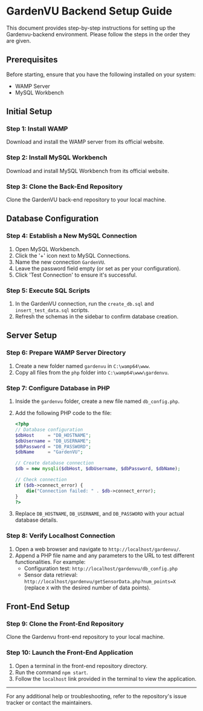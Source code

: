 # GardenVU Backend Setup Guide

This document provides step-by-step instructions for setting up the Gardenvu-backend environment. Please follow the steps in the order they are given.

## Prerequisites

Before starting, ensure that you have the following installed on your system:

- WAMP Server
- MySQL Workbench

## Initial Setup

### Step 1: Install WAMP

Download and install the WAMP server from its official website.

### Step 2: Install MySQL Workbench

Download and install MySQL Workbench from its official website.

### Step 3: Clone the Back-End Repository

Clone the GardenVU back-end repository to your local machine.

## Database Configuration

### Step 4: Establish a New MySQL Connection

1. Open MySQL Workbench.
2. Click the '+' icon next to MySQL Connections.
3. Name the new connection `GardenVU`.
4. Leave the password field empty (or set as per your configuration).
5. Click 'Test Connection' to ensure it's successful.

### Step 5: Execute SQL Scripts

1. In the GardenVU connection, run the `create_db.sql` and `insert_test_data.sql` scripts.
2. Refresh the schemas in the sidebar to confirm database creation.

## Server Setup

### Step 6: Prepare WAMP Server Directory

1. Create a new folder named `gardenvu` in `C:\wamp64\www`.
2. Copy all files from the `php` folder into `C:\wamp64\www\gardenvu`.

### Step 7: Configure Database in PHP

1. Inside the `gardenvu` folder, create a new file named `db_config.php`.
2. Add the following PHP code to the file:

    ```php
    <?php
    // Database configuration
    $dbHost     = "DB_HOSTNAME";
    $dbUsername = "DB_USERNAME";
    $dbPassword = "DB_PASSWORD";
    $dbName     = "GardenVU";

    // Create database connection
    $db = new mysqli($dbHost, $dbUsername, $dbPassword, $dbName);

    // Check connection
    if ($db->connect_error) {
        die("Connection failed: " . $db->connect_error);
    }
    ?>
    ```

3. Replace `DB_HOSTNAME`, `DB_USERNAME`, and `DB_PASSWORD` with your actual database details.

### Step 8: Verify Localhost Connection

1. Open a web browser and navigate to `http://localhost/gardenvu/`.
2. Append a PHP file name and any parameters to the URL to test different functionalities. For example:
   - Configuration test: `http://localhost/gardenvu/db_config.php`
   - Sensor data retrieval: `http://localhost/gardenvu/getSensorData.php?num_points=X` (replace `X` with the desired number of data points).

## Front-End Setup

### Step 9: Clone the Front-End Repository

Clone the Gardenvu front-end repository to your local machine.

### Step 10: Launch the Front-End Application

1. Open a terminal in the front-end repository directory.
2. Run the command `npm start`.
3. Follow the `localhost` link provided in the terminal to view the application.

---

For any additional help or troubleshooting, refer to the repository's issue tracker or contact the maintainers.
